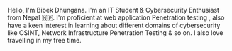 Hello, I'm Bibek Dhungana. I'm an IT Student & Cybersecurity Enthusiast from Nepal 🇳🇵. I'm proficient at web application Penetration testing , also have a keen interest in learning about different domains of cybersecurity like OSINT, Network Infrastructure Penetration Testing & so on. I also love travelling in my free time. 
